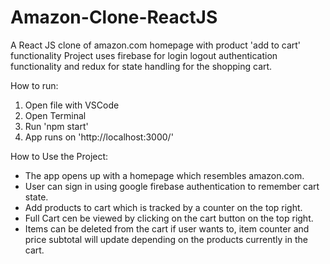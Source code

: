 # Amazon-Clone-ReactJS
 A React JS clone of amazon.com homepage with product 'add to cart' functionality
Project uses firebase for login logout authentication functionality and redux for state handling for the shopping cart.


 How to run:
 1) Open file with VSCode
 2) Open Terminal
 3) Run 'npm start'
 4) App runs on 'http://localhost:3000/'

How to Use the Project:
- The app opens up with a homepage which resembles amazon.com.
- User can sign in using google firebase authentication to remember cart state.
- Add products to cart which is tracked by a counter on the top right.
- Full Cart cen be viewed by clicking on the cart button on the top right.
- Items can be deleted from the cart if user wants to, item counter and price subtotal will update depending on the products currently in the cart.
